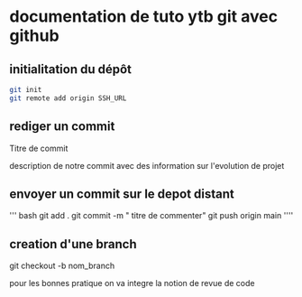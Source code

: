 # documentation de tuto ytb git avec github 
## initialitation du  dépôt
```` bash
git init
git remote add origin SSH_URL
````


   
 ## rediger un commit
Titre de commit 

description de notre commit avec des information sur l'evolution de projet
## envoyer un commit sur le depot distant
 ''' bash
 git add .
 git commit -m " titre de commenter"
 git push origin main
 '''' 

 ## creation d'une branch
 git checkout -b nom_branch

 pour les bonnes pratique on va integre la notion de revue de code